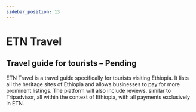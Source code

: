 ```yaml
---
sidebar_position: 13
---
```


# ETN Travel

## Travel guide for tourists – Pending

ETN Travel is a travel guide specifically for tourists visiting Ethiopia. It lists all the heritage sites of Ethiopia and allows businesses to pay for more prominent listings. The platform will also include reviews, similar to Tripadvisor, all within the context of Ethiopia, with all payments exclusively in ETN.
